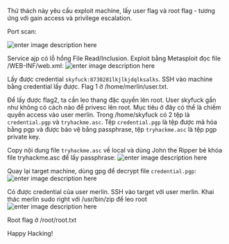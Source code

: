 ﻿Thử thách này yêu cầu exploit machine, lấy user flag và root flag - tương ứng với gain access và privilege escalation.

Port scan:

![enter image description here](https://imgur.com/rAZzDAI.png)

Service ajp có lỗ hổng File Read/Inclusion. Exploit bằng Metasploit đọc file /WEB-INF/web.xml:
![enter image description here](https://imgur.com/ymQKn2D.png)

Lấy được credential `skyfuck:8730281lkjlkjdqlksalks`.
SSH vào machine bằng credential lấy được. Flag 1 ở /home/merlin/user.txt.

Để lấy được flag2, ta cần leo thang đặc quyền lên root. User skyfuck gần như không có cách nào để privesc lên root. Mục tiêu ở đây có thể là chiếm quyền access vào user merlin. Trong /home/skyfuck có 2 tệp là `credential.pgp` và `tryhackme.asc`. Tệp `credential.pgp` là tệp được mã hóa bằng pgp và được bảo vệ bằng passphrase, tệp `tryhackme.asc` là tệp pgp private key.

Copy nội dung file `tryhackme.asc` về local và dùng John the Ripper bẻ khóa file tryhackme.asc để lấy passphrase:
![enter image description here](https://imgur.com/60e5odj.png)

Quay lại target machine, dùng gpg để decrypt file `credential.pgp`:
![enter image description here](https://imgur.com/h6KUSJq.png)

Có được credential của user merlin. SSH vào target với user merlin.
Khai thác merlin sudo right với /usr/bin/zip để leo root
![enter image description here](https://imgur.com/9yf1vkP.png)

Root flag ở /root/root.txt

Happy Hacking!
